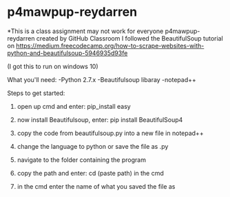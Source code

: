 # p4mawpup-reydarren                                
*This is a class assignment may not work for everyone
p4mawpup-reydarren created by GitHub Classroom
I followed the BeautifulSoup tutorial on https://medium.freecodecamp.org/how-to-scrape-websites-with-python-and-beautifulsoup-5946935d93fe

(I got this to run on windows 10)

What you'll need:
-Python 2.7.x
-Beautifulsoup libaray
-notepad++

Steps to get started:
1. open up cmd and enter: pip_install easy 

2. now install Beautifulsoup, enter: pip install BeautifulSoup4

3. copy the code from beautifulsoup.py into a new file in notepad++ 

4. change the language to python or save the file as .py

5.  navigate to the folder containing the program 

6. copy the path and enter: cd (paste path) in the cmd

7. in the cmd enter the name of what you saved the file as
